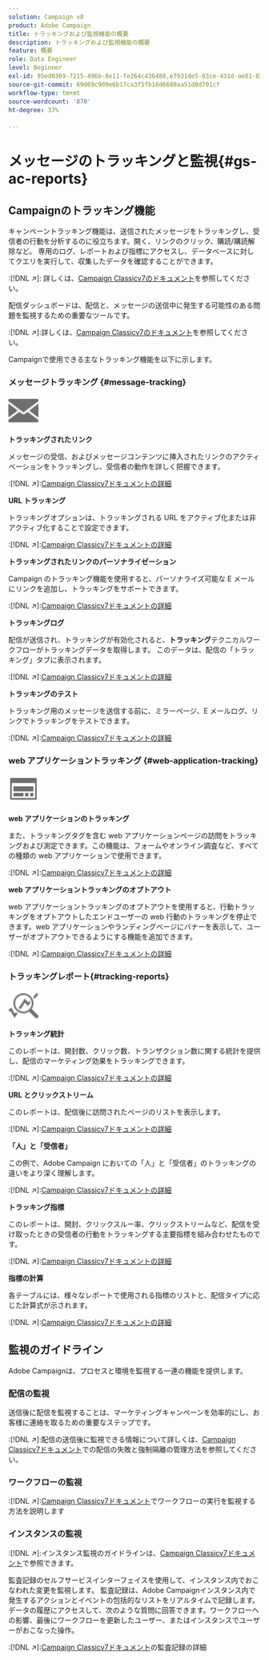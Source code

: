 ```yaml
---
solution: Campaign v8
product: Adobe Campaign
title: トラッキングおよび監視機能の概要
description: トラッキングおよび監視機能の概要
feature: 概要
role: Data Engineer
level: Beginner
exl-id: 95ed0369-7215-496b-8e11-fe264c436488,e7931de5-83ce-431d-ae81-83793d257550
source-git-commit: 69d69c909e6b17ca3f5fb18d6680aa51d0d701cf
workflow-type: tm+mt
source-wordcount: '870'
ht-degree: 37%

---
```


# メッセージのトラッキングと監視{#gs-ac-reports}

## Campaignのトラッキング機能

キャンペーントラッキング機能は、送信されたメッセージをトラッキングし、受信者の行動を分析するのに役立ちます。開く、リンクのクリック、購読/購読解除など。 専用のログ、レポートおよび指標にアクセスし、データベースに対してクエリを実行して、収集したデータを確認することができます。

:[!DNL :arrow_upper_right:]: 詳しくは、[Campaign Classicv7のドキュメント](https://experienceleague.adobe.com/docs/campaign-classic/using/getting-started/profile-management/editing-a-profile.html?lang=en#tracking-tab)を参照してください。

配信ダッシュボードは、配信と、メッセージの送信中に発生する可能性のある問題を監視するための重要なツールです。

:[!DNL :arrow_upper_right:]:詳しくは、[Campaign Classicv7のドキュメント](https://experienceleague.adobe.com/docs/campaign-classic/using/sending-messages/monitoring-deliveries/delivery-dashboard.html?lang=en#sending-messages)を参照してください。

Campaignで使用できる主なトラッキング機能を以下に示します。

### メッセージトラッキング {#message-tracking}

<img src="assets/do-not-localize/icon-message-tracking.svg" width="60px">

**トラッキングされたリンク**

メッセージの受信、およびメッセージコンテンツに挿入されたリンクのアクティベーションをトラッキングし、受信者の動作を詳しく把握できます。

:[!DNL :arrow_upper_right:]:[Campaign Classicv7ドキュメントの詳細](https://experienceleague.adobe.com/docs/campaign-classic/using/sending-messages/tracking-messages/how-to-configure-tracked-links.html?lang=en#sending-messages)

**URL トラッキング**

トラッキングオプションは、トラッキングされる URL をアクティブ化または非アクティブ化することで設定できます。

:[!DNL :arrow_upper_right:]:[Campaign Classicv7ドキュメントの詳細](https://experienceleague.adobe.com/docs/campaign-classic/using/sending-messages/tracking-messages/personalizing-url-tracking.html?lang=en#sending-messages)


**トラッキングされたリンクのパーソナライゼーション**

Campaign のトラッキング機能を使用すると、パーソナライズ可能な E メールにリンクを追加し、トラッキングをサポートできます。

:[!DNL :arrow_upper_right:]:[Campaign Classicv7ドキュメントの詳細](https://experienceleague.adobe.com/docs/campaign-classic/using/sending-messages/tracking-messages/tracking-personalized-links/tracking-personalized-links.html?lang=en#sending-messages)

**トラッキングログ**

配信が送信され、トラッキングが有効化されると、**トラッキング**&#x200B;テクニカルワークフローがトラッキングデータを取得します。 このデータは、配信の「トラッキング」タブに表示されます。

:[!DNL :arrow_upper_right:]:[Campaign Classicv7ドキュメントの詳細](https://experienceleague.adobe.com/docs/campaign-classic/using/sending-messages/tracking-messages/accessing-the-tracking-logs.html?lang=en#sending-messages)

**トラッキングのテスト**

トラッキング用のメッセージを送信する前に、ミラーページ、E メールログ、リンクでトラッキングをテストできます。

:[!DNL :arrow_upper_right:]:[Campaign Classicv7ドキュメントの詳細](https://experienceleague.adobe.com/docs/campaign-classic/using/sending-messages/tracking-messages/testing-tracking.html?lang=en#sending-messages)

### web アプリケーショントラッキング {#web-application-tracking}

<img src="assets/do-not-localize/icon-web-app.svg" width="60px">

**web アプリケーションのトラッキング**

また、トラッキングタグを含む web アプリケーションページの訪問をトラッキングおよび測定できます。この機能は、フォームやオンライン調査など、すべての種類の web アプリケーションで使用できます。

:[!DNL :arrow_upper_right:]:[Campaign Classicv7ドキュメントの詳細](https://experienceleague.adobe.com/docs/campaign-classic/using/designing-content/web-applications/tracking-a-web-application.html?lang=en#designing-content)

**web アプリケーショントラッキングのオプトアウト**

web アプリケーショントラッキングのオプトアウトを使用すると、行動トラッキングをオプトアウトしたエンドユーザーの web 行動のトラッキングを停止できます。web アプリケーションやランディングページにバナーを表示して、ユーザーがオプトアウトできるようにする機能を追加できます。

:[!DNL :arrow_upper_right:]:[Campaign Classicv7ドキュメントの詳細](https://experienceleague.adobe.com/docs/campaign-classic/using/designing-content/web-applications/web-application-tracking-opt-out.html?lang=en#designing-content)

### トラッキングレポート{#tracking-reports}

<img src="assets/do-not-localize/icon_monitor.svg" width="60px">

**トラッキング統計**

このレポートは、開封数、クリック数、トランザクション数に関する統計を提供し、配信のマーケティング効果をトラッキングできます。

:[!DNL :arrow_upper_right:]:[Campaign Classicv7ドキュメントの詳細](https://experienceleague.adobe.com/docs/campaign-classic/using/sending-messages/tracking-messages/about-message-tracking.html?lang=en#tracking-reports)

**URL とクリックストリーム**

このレポートは、配信後に訪問されたページのリストを表示します。

:[!DNL :arrow_upper_right:]:[Campaign Classicv7ドキュメントの詳細](https://experienceleague.adobe.com/docs/campaign-classic/using/reporting/reports-on-deliveries/delivery-reports.html?lang=en#urls-and-click-streams)

**「人」と「受信者」**

この例で、Adobe Campaign においての「人」と「受信者」のトラッキングの違いをより深く理解します。

:[!DNL :arrow_upper_right:]:[Campaign Classicv7ドキュメントの詳細](https://experienceleague.adobe.com/docs/campaign-classic/using/reporting/reports-on-deliveries/person-people-recipients.html?lang=en#reporting)

**トラッキング指標**

このレポートは、開封、クリックスルー率、クリックストリームなど、配信を受け取ったときの受信者の行動をトラッキングする主要指標を組み合わせたものです。

:[!DNL :arrow_upper_right:]:[Campaign Classicv7ドキュメントの詳細](https://experienceleague.adobe.com/docs/campaign-classic/using/reporting/reports-on-deliveries/delivery-reports.html?lang=en#reporting)

**指標の計算**

各テーブルには、様々なレポートで使用される指標のリストと、配信タイプに応じた計算式が示されます。

:[!DNL :arrow_upper_right:]:[Campaign Classicv7ドキュメントの詳細](https://experienceleague.adobe.com/docs/campaign-classic/using/reporting/reports-on-deliveries/indicator-calculation.html?lang=en#reporting)

## 監視のガイドライン

Adobe Campaignは、プロセスと環境を監視する一連の機能を提供します。

### 配信の監視

送信後に配信を監視することは、マーケティングキャンペーンを効率的にし、お客様に連絡を取るための重要なステップです。

:[!DNL :arrow_upper_right:]:配信の送信後に監視できる情報について詳しくは、[Campaign Classicv7ドキュメント](https://experienceleague.adobe.com/docs/campaign-classic/using/sending-messages/monitoring-deliveries/about-delivery-monitoring.html?lang=en#sending-messages)での配信の失敗と強制隔離の管理方法を参照してください。

### ワークフローの監視

:[!DNL :arrow_upper_right:]:[Campaign Classicv7ドキュメント](https://experienceleague.adobe.com/docs/campaign-classic/using/automating-with-workflows/monitoring-workflows/monitoring-workflow-execution.html?lang=en#automating-with-workflows)でワークフローの実行を監視する方法を説明します

### インスタンスの監視

:[!DNL :arrow_upper_right:]:インスタンス監視のガイドラインは、[Campaign Classicv7ドキュメント](https://experienceleague.adobe.com/docs/campaign-classic/using/monitoring-campaign-classic/introduction/monitoring-guidelines.html?lang=en#monitoring-campaign-classic)で参照できます。

監査記録のセルフサービスインターフェイスを使用して、インスタンス内でおこなわれた変更を監視します。 監査記録は、Adobe Campaignインスタンス内で発生するアクションとイベントの包括的なリストをリアルタイムで記録します。 データの履歴にアクセスして、次のような質問に回答できます。ワークフローへの影響、最後にワークフローを更新したユーザー、またはインスタンスでユーザーがおこなった操作。

:[!DNL :arrow_upper_right:]:[Campaign Classicv7ドキュメント](https://experienceleague.adobe.com/docs/campaign-classic/using/monitoring-campaign-classic/production-procedures/audit-trail.html?lang=en#accessing-audit-trail)の監査記録の詳細
